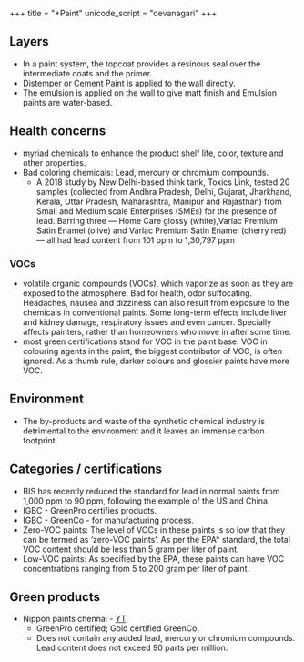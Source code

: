 +++
title = "+Paint"
unicode_script = "devanagari"
+++

## Layers
- In a paint system, the topcoat provides a resinous seal over the intermediate coats and the primer.
- Distemper or Cement Paint is applied to the wall directly.
- The emulsion is applied on the wall to give matt finish and Emulsion paints are water-based. 

## Health concerns
- myriad chemicals to enhance the product shelf life, color, texture and other properties.
- Bad coloring chemicals: Lead, mercury or chromium compounds.
  - A 2018 study by New Delhi-based think tank, Toxics Link, tested 20 samples (collected from Andhra Pradesh, Delhi, Gujarat, Jharkhand, Kerala, Uttar Pradesh, Maharashtra, Manipur and Rajasthan) from Small and Medium scale Enterprises (SMEs) for the presence of lead. Barring three — Home Care glossy (white),Varlac Premium Satin Enamel (olive) and Varlac Premium Satin Enamel (cherry red) — all had lead content from 101 ppm to 1,30,797 ppm

### VOCs
- volatile organic compounds (VOCs), which vaporize as soon as they are exposed to the atmosphere. Bad for health, odor suffocating. Headaches, nausea and dizziness can also result from exposure to the chemicals in conventional paints. Some long-term effects include liver and kidney damage, respiratory issues and even cancer. Specially affects painters, rather than homeowners who move in after some time.
- most green certifications stand for VOC in the paint base. VOC in colouring agents in the paint, the biggest contributor of VOC, is often ignored. As a thumb rule, darker colours and glossier paints have more VOC. 

## Environment
- The by-products and waste of the synthetic chemical industry is detrimental to the environment and it leaves an immense carbon footprint.

## Categories / certifications
- BIS has recently reduced the standard for lead in normal paints from 1,000 ppm to 90 ppm, following the example of the US and China.
- IGBC - GreenPro certifies products. 
- IGBC - GreenCo - for manufacturing process.
- Zero-VOC paints: The level of VOCs in these paints is so low that they can be termed as ‘zero-VOC paints’. As per the EPA* standard, the total VOC content should be less than 5 gram per liter of paint.
- Low-VOC paints: As specified by the EPA, these paints can have VOC concentrations ranging from 5 to 200 gram per liter of paint.

## Green products
- Nippon paints chennai - [YT](https://www.youtube.com/watch?v=pJFQl4YJQOM).
  - GreenPro certified; Gold certified GreenCo.
  - Does not contain any added lead, mercury or chromium compounds. Lead content does not exceed 90 parts per million.
